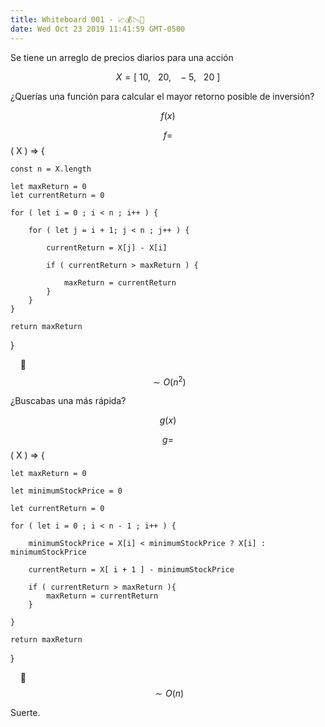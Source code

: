 ```yaml
---
title: Whiteboard 001 - 📈💰📉💸
date: Wed Oct 23 2019 11:41:59 GMT-0500
---
```


Se tiene un arreglo de precios diarios para una acción

$$
X = [ ~ 10, \ \ \ 20, \ \ \ -5, \ \ \ 20 ~ ]
$$

¿Querías una función para calcular el mayor retorno posible de inversión?

$$
f ( x )
$$ 

$$ f = $$ ( X ) => {

	const n = X.length
	
	let maxReturn = 0
	let currentReturn = 0

	for ( let i = 0 ; i < n ; i++ ) {

		for ( let j = i + 1; j < n ; j++ ) {

			currentReturn = X[j] - X[i]

			if ( currentReturn > maxReturn ) {

				maxReturn = currentReturn
			}
		}
	}

	return maxReturn
}

&nbsp;&nbsp;&nbsp;
🐠 $$ \sim O(n^2) $$

¿Buscabas una más rápida?

 $$ 
 g ( x ) 
 $$ 

$$ g = $$ ( X ) => {

	
	let maxReturn = 0

	let minimumStockPrice = 0

	let currentReturn = 0

	for ( let i = 0 ; i < n - 1 ; i++ ) {

		minimumStockPrice = X[i] < minimumStockPrice ? X[i] : minimumStockPrice

		currentReturn = X[ i + 1 ] - minimumStockPrice

		if ( currentReturn > maxReturn ){
			maxReturn = currentReturn
		}

	}

	return maxReturn

}

&nbsp;&nbsp;&nbsp;
🐬 $$ \sim O(n) $$

Suerte.